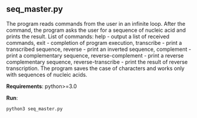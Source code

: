 ## seq_master.py 
The program reads commands from
the user in an infinite loop. After the command, the program asks the user for a sequence of nucleic acid and prints the result.
List of commands:
help - output a list of received commands,
exit - completion of program execution,
transcribe - print a transcribed sequence,
reverse - print an inverted sequence,
complement - print a complementary sequence,
reverse-complement - print a reverse complementary sequence,
reverse-transcribe - print the result of reverse transcription.
The program saves the case of characters and works only with sequences of nucleic acids.

**Requirements**:
python>=3.0

**Run**:
~~~sh
python3 seq_master.py
~~~

